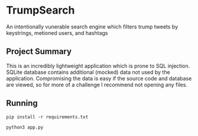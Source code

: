 # TrumpSearch

An intentionally vunerable search engine which filters trump tweets by keystrings, metioned users, and hashtags

## Project Summary

This is an incredibly lightweight application which is prone to SQL injection. SQLite database contains additional (mocked) data not used by the application. Compromising the data is easy if the source code and database are viewed, so for more of a challenge I recommend not opening any files.

## Running

```
pip install -r requirements.txt
```
```
python3 app.py
```
